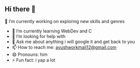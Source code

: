 ## Hi there 👋

<!--
**wag9/wag9** is a ✨ _special_ ✨ repository because its `README.md` (this file) appears on your GitHub profile.

Here are some ideas to get you started:
- 👯 I’m looking to collaborate on ...

-->
 🔭 I’m currently working on exploring new skills and genres
- 🌱 I’m currently learning WebDev and C
- 🤔 I’m looking for help with 
- 💬 Ask me about anything i will google it and get back to you 
- 📫 How to reach me: ayushworkmail12@gmail.com
- 😄 Pronouns: him
- ⚡ Fun fact: i yap a lot


